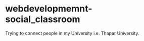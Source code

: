 # webdevelopmemnt-social_classroom
Trying to connect people in my University i.e. Thapar University.
